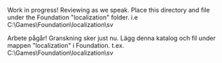 Work in progress! Reviewing as we speak.
Place this directory and file under the Foundation "localization" folder. i.e C:\Games\Foundation\localization\sv

Arbete pågår! Granskning sker just nu.
Lägg denna katalog och fil under mappen "localization" i Foundation. t.ex. C:\Games\Foundation\localization\sv

